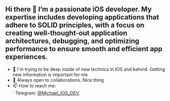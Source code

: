 ## Hi there 👋 I’m a passionate iOS developer. My expertise includes developing applications that adhere to SOLID principles, with a focus on creating well-thought-out application architectures, debugging, and optimizing performance to ensure smooth and efficient app experiences.

- 📖 I`m trying to be deep inside of new technics in IOS and behind. Getting new information is important for me
- 👯 Always open to collaborations. Nice thing
- 📫 How to reach me:<br>
    · Telegram: [@Michael_IOS_DEV](https://t.me/Chipset090191), 


